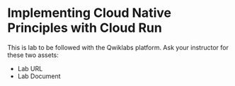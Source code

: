 # Implementing Cloud Native Principles with Cloud Run

This is lab to be followed with the Qwiklabs platform. Ask your instructor for these two assets:

- Lab URL
- Lab Document
